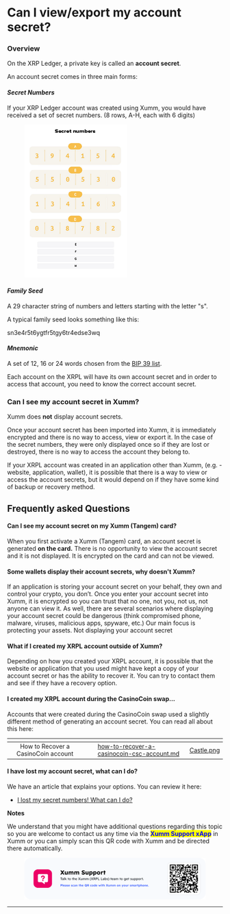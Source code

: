 # Can I view/export my account secret?

### Overview

On the XRP Ledger, a private key is called an **account secret**.

An account secret comes in three main forms:

#### _Secret Numbers_

If your XRP Ledger account was created using Xumm, you would have received a set of secret numbers. (8 rows, A-H, each with 6 digits)

<figure><img src="../.gitbook/assets/Secret numbers - 7.png" alt=""><figcaption></figcaption></figure>

#### _Family Seed_

A 29 character string of numbers and letters starting with the letter "s".

A typical family seed looks something like this:

&#x20;                         sn3e4r5t6ygtfr5tgy6tr4edse3wq

#### _Mnemonic_

A set of 12, 16 or 24 words chosen from the [BIP 39 list](https://github.com/bitcoin/bips/blob/master/bip-0039/english.txt).



Each account on the XRPL will have its own account secret and in order to access that account, you need to know the correct account secret.

### **Can I see my account secret in Xumm?**

Xumm does **not** display account secrets.

Once your account secret has been imported into Xumm, it is immediately encrypted and there is no way to access, view or export it. In the case of the secret numbers, they were only displayed once so if they are lost or destroyed, there is no way to access the account they belong to.

If your XRPL account was created in an application other than Xumm, (e.g. - website, application, wallet), it is possible that there is a way to view or access the account secrets, but it would depend on if they have some kind of backup or recovery method.

## Frequently asked Questions

#### **Can I see my account secret on my Xumm (Tangem) card?**

When you first activate a Xumm (Tangem) card, an account secret is generated **on the card.** There is no opportunity to view the account secret and it is not displayed. It is encrypted on the card and can not be viewed.

#### **Some wallets display their account secrets, why doesn't Xumm?**

If an application is storing your account secret on your behalf, they own and control your crypto, you don’t. Once you enter your account secret into Xumm, it is encrypted so you can trust that no one, not you, not us, not anyone can view it. As well, there are several scenarios where displaying your account secret could be dangerous (think compromised phone, malware, viruses, malicious apps, spyware, etc.) Our main focus is protecting your assets. Not displaying your account secret



#### **What if I created my XRPL account outside of Xumm?**

Depending on how you created your XRPL account, it is possible that the website or application that you used might have kept a copy of your account secret or has the ability to recover it. You can try to contact them and see if they have a recovery option.

#### **I created my XRPL account during the CasinoCoin swap...**

Accounts that were created during the CasinoCoin swap used a slightly different method of generating an account secret. You can read all about this here:

<table data-view="cards"><thead><tr><th align="center"></th><th data-hidden></th><th data-hidden></th><th data-hidden data-card-target data-type="content-ref"></th><th data-hidden data-card-cover data-type="files"></th></tr></thead><tbody><tr><td align="center">How to Recover a CasinoCoin account</td><td></td><td></td><td><a href="../learning-more-about-xumm/how-to-recover-a-casinocoin-csc-account.md">how-to-recover-a-casinocoin-csc-account.md</a></td><td><a href="../.gitbook/assets/Castle.png">Castle.png</a></td></tr></tbody></table>

#### **I have lost my account secret, what can I do?**

We have an article that explains your options. You can review it here:

* [I lost my secret numbers! What can I do?](https://support.xumm.app/hc/en-us/articles/360018166319)

**Notes**

We understand that you might have additional questions regarding this topic so you are welcome to contact us any time via the <mark style="color:blue;">**Xumm Support xApp**</mark> in Xumm or you can simply scan this QR code with Xumm and be directed there automatically.

<figure><img src="../.gitbook/assets/Support banner Xumm.png" alt=""><figcaption></figcaption></figure>

&#x20;

****
